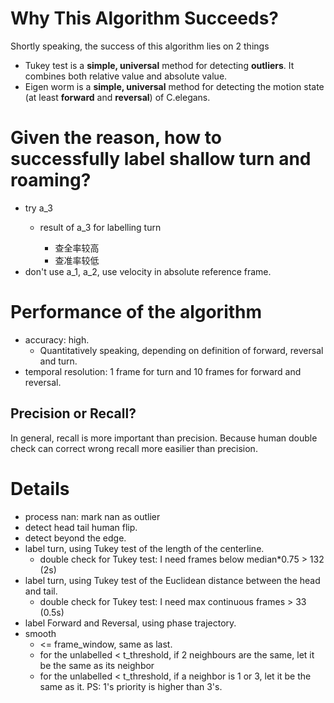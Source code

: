 # Why This Algorithm Succeeds?

Shortly speaking, the success of this algorithm lies on 2 things

* Tukey test is a **simple, universal** method for detecting **outliers**. It combines both relative value and absolute value.
* Eigen worm is a **simple, universal** method for detecting the motion state (at least **forward** and **reversal**) of C.elegans.



# Given the reason, how to successfully label shallow turn and roaming?

* try a_3
  * result of a_3 for labelling turn

    * 查全率较高
    * 查准率较低
* don't use a_1, a_2, use velocity in absolute reference frame.



# Performance of the algorithm

* accuracy: high.
  * Quantitatively speaking, depending on definition of forward, reversal and turn.
* temporal resolution: 1 frame for turn and 10 frames for forward and reversal.

## Precision or Recall?

In general, recall is more important than precision. Because human double check can correct wrong recall more easilier than precision.



# Details

* process nan: mark nan as outlier
* detect head tail human flip.
* detect beyond the edge.
* label turn, using Tukey test of the length of the centerline.
  * double check for Tukey test: I need frames below median*0.75 > 132 (2s)
* label turn, using Tukey test of the Euclidean distance between the head and tail.
  * double check for Tukey test: I need max continuous frames > 33 (0.5s)
* label Forward and Reversal, using phase trajectory.
* smooth
  * <= frame_window, same as last.
  * for the unlabelled < t_threshold, if 2 neighbours are the same, let it be the same as its neighbor
  * for the unlabelled < t_threshold, if a neighbor is 1 or 3, let it be the same as it. PS: 1's priority is higher than 3's.
